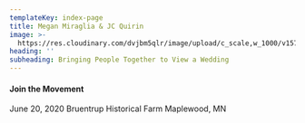 ```yaml
---
templateKey: index-page
title: Megan Miraglia & JC Quirin
image: >-
  https://res.cloudinary.com/dvjbm5qlr/image/upload/c_scale,w_1000/v1577644071/IMG_20190530_181445_cydtzr.jpg
heading: ''
subheading: Bringing People Together to View a Wedding
---
```


#### Join the Movement
June 20, 2020
Bruentrup Historical Farm
Maplewood, MN
